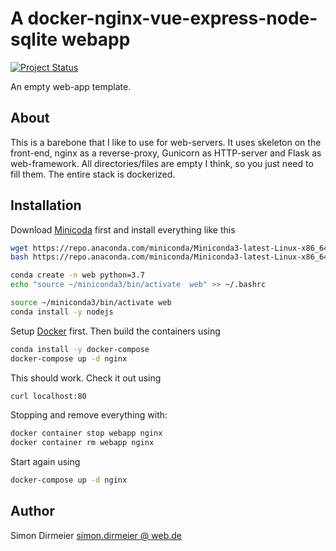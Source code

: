 # A docker-nginx-vue-express-node-sqlite webapp

[![Project Status](http://www.repostatus.org/badges/latest/concept.svg)](http://www.repostatus.org/#concept)

An empty web-app template.

## About

This is a barebone that I like to use for web-servers.
It uses skeleton on the front-end, nginx as a reverse-proxy,
Gunicorn as HTTP-server and Flask as web-framework.
All directories/files are empty I think, so you just need to fill them.
The entire stack is dockerized.

## Installation

Download [Minicoda](https://docs.conda.io/en/latest/miniconda.html) first and install everything like this

```bash
wget https://repo.anaconda.com/miniconda/Miniconda3-latest-Linux-x86_64.sh
bash https://repo.anaconda.com/miniconda/Miniconda3-latest-Linux-x86_64.sh

conda create -n web python=3.7
echo "source ~/miniconda3/bin/activate  web" >> ~/.bashrc

source ~/miniconda3/bin/activate web
conda install -y nodejs
```

Setup [Docker](https://docs.docker.com/engine/install/ubuntu/) first.
Then build the containers using

```bash
conda install -y docker-compose
docker-compose up -d nginx
```

This should work. Check it out using

```bash
curl localhost:80
```

Stopping and remove everything with:

```bash
docker container stop webapp nginx
docker container rm webapp nginx
```

Start again using

```bash
docker-compose up -d nginx
```

## Author

Simon Dirmeier <a href="mailto:simon.dirmeier @ web.de">simon.dirmeier @ web.de</a>
